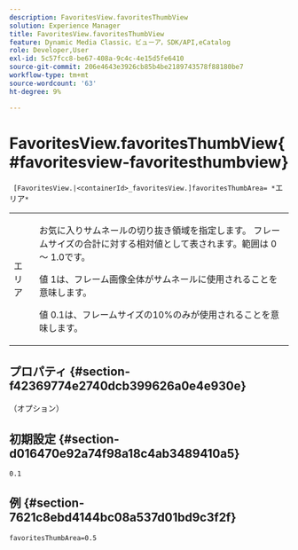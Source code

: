 ```yaml
---
description: FavoritesView.favoritesThumbView
solution: Experience Manager
title: FavoritesView.favoritesThumbView
feature: Dynamic Media Classic，ビューア，SDK/API,eCatalog
role: Developer,User
exl-id: 5c57fcc8-be67-408a-9c4c-4e15d5fe6410
source-git-commit: 206e4643e3926cb85b4be2189743578f88180be7
workflow-type: tm+mt
source-wordcount: '63'
ht-degree: 9%

---
```


# FavoritesView.favoritesThumbView{#favoritesview-favoritesthumbview}

` [FavoritesView.|<containerId>_favoritesView.]favoritesThumbArea= *`エリア`*`

<table id="table_2B109D2F91E64B5382B31921C3780FA5"> 
 <tbody> 
  <tr> 
   <td colname="col1"> <p><span class="codeph"><span class="varname"> エリア</span></span> </p> </td> 
   <td colname="col2"> <p> お気に入りサムネールの切り抜き領域を指定します。 フレームサイズの合計に対する相対値として表されます。範囲は<span class="codeph"> 0</span> ～ <span class="codeph"> 1.0</span>です。 </p> <p>値<span class="codeph"> 1</span>は、フレーム画像全体がサムネールに使用されることを意味します。 </p> <p>値<span class="codeph"> 0.1</span>は、フレームサイズの10%のみが使用されることを意味します。 </p> </td> 
  </tr> 
 </tbody> 
</table>

## プロパティ {#section-f42369774e2740dcb399626a0e4e930e}

（オプション）

## 初期設定 {#section-d016470e92a74f98a18c4ab3489410a5}

`0.1`

## 例 {#section-7621c8ebd4144bc08a537d01bd9c3f2f}

`favoritesThumbArea=0.5`
